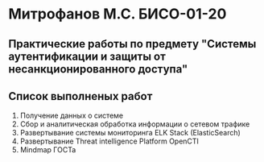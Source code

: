 # Митрофанов М.С. БИСО-01-20

## Практические работы по предмету "Системы аутентификации и защиты от несанкционированного доступа"
## Список выполненых работ
1. Получение данных о системе
2. Сбор и аналитическая обработка информации о сетевом трафике
3. Развертывание системы мониторинга ELK Stack (ElasticSearch)
4. Развертывание Threat intelligence Platform OpenCTI
5. Mindmap ГОСТа
